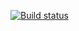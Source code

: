 [![Build status](https://build.appcenter.ms/v0.1/apps/7883c862-2c64-4dfd-84aa-79419d0034c8/branches/develop/badge)](https://appcenter.ms)
